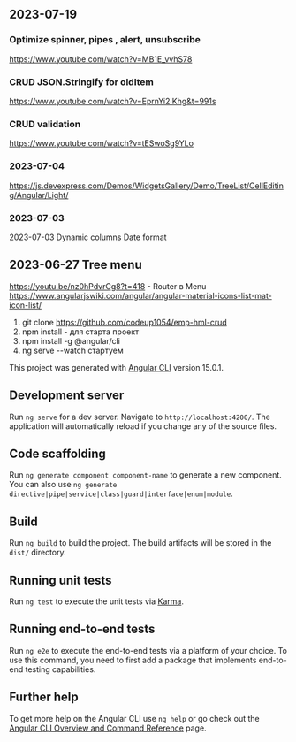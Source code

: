 
## 2023-07-19  
### Optimize spinner, pipes , alert, unsubscribe
https://www.youtube.com/watch?v=MB1E_vvhS78 


### CRUD JSON.Stringify for oldItem
https://www.youtube.com/watch?v=EprnYi2IKhg&t=991s
### CRUD validation
https://www.youtube.com/watch?v=tESwoSg9YLo 

### 2023-07-04
https://js.devexpress.com/Demos/WidgetsGallery/Demo/TreeList/CellEditing/Angular/Light/

### 2023-07-03 
2023-07-03  Dynamic columns Date format

## 2023-06-27  Tree menu
https://youtu.be/nz0hPdvrCg8?t=418  - Router в  Menu
https://www.angularjswiki.com/angular/angular-material-icons-list-mat-icon-list/ 


1. git clone https://github.com/codeup1054/emp-hml-crud
2. npm install  - для старта проект
3. npm install -g @angular/cli
4. ng serve --watch стартуем 


This project was generated with [Angular CLI](https://github.com/angular/angular-cli) version 15.0.1.

## Development server

Run `ng serve` for a dev server. Navigate to `http://localhost:4200/`. The application will automatically reload if you change any of the source files.

## Code scaffolding

Run `ng generate component component-name` to generate a new component. You can also use `ng generate directive|pipe|service|class|guard|interface|enum|module`.

## Build

Run `ng build` to build the project. The build artifacts will be stored in the `dist/` directory.

## Running unit tests

Run `ng test` to execute the unit tests via [Karma](https://karma-runner.github.io).

## Running end-to-end tests

Run `ng e2e` to execute the end-to-end tests via a platform of your choice. To use this command, you need to first add a package that implements end-to-end testing capabilities.

## Further help

To get more help on the Angular CLI use `ng help` or go check out the [Angular CLI Overview and Command Reference](https://angular.io/cli) page.

